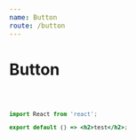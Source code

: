 ```yaml
---
name: Button
route: /button
---
```


# Button

<code src="./button.jsx" />

```jsx
import React from 'react';

export default () => <h2>test</h2>;
```
